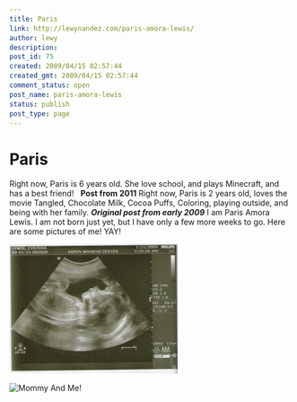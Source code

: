 ```yaml
---
title: Paris
link: http://lewynandez.com/paris-amora-lewis/
author: lewy
description: 
post_id: 75
created: 2009/04/15 02:57:44
created_gmt: 2009/04/15 02:57:44
comment_status: open
post_name: paris-amora-lewis
status: publish
post_type: page
---
```


# Paris

Right now, Paris is 6 years old. She love school, and plays Minecraft, and has a best friend!   **Post from 2011** Right now, Paris is 2 years old, loves the movie Tangled, Chocolate Milk, Cocoa Puffs, Coloring, playing outside, and being with her family. _**Original post from early 2009**_ I am Paris Amora Lewis. I am not born just yet, but I have only a few more weeks to go. Here are some pictures of me! YAY! 

![scan00011](/wp-content/uploads/2009/01/scan00011-300x231.jpg)

![Mommy And Me!](http://lewynandez.com/wp-content/uploads/2009/04/dsc_0159-300x200.jpg)

